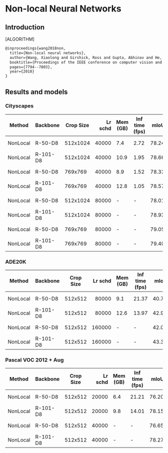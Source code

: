 # Non-local Neural Networks

## Introduction

[ALGORITHM]

```latex
@inproceedings{wang2018non,
  title={Non-local neural networks},
  author={Wang, Xiaolong and Girshick, Ross and Gupta, Abhinav and He, Kaiming},
  booktitle={Proceedings of the IEEE conference on computer vision and pattern recognition},
  pages={7794--7803},
  year={2018}
}
```

## Results and models

### Cityscapes

| Method   | Backbone | Crop Size | Lr schd | Mem (GB) | Inf time (fps) |  mIoU | mIoU(ms+flip) | config                                                                                                                              | download                                                                                                                                                                                                                                                                                                                                                                         |
| -------- | -------- | --------- | ------: | -------- | -------------- | ----: | ------------- | ----------------------------------------------------------------------------------------------------------------------------------- | -------------------------------------------------------------------------------------------------------------------------------------------------------------------------------------------------------------------------------------------------------------------------------------------------------------------------------------------------------------------------------- |
| NonLocal | R-50-D8  | 512x1024  |   40000 | 7.4      | 2.72           | 78.24 | -             | [config](https://github.com/open-mmlab/mmsegmentation/blob/master/configs/nonlocal_net/nonlocal_r50-d8_512x1024_40k_cityscapes.py)  | [model](https://download.openmmlab.com/mmsegmentation/v0.5/nonlocal_net/nonlocal_r50-d8_512x1024_40k_cityscapes/nonlocal_r50-d8_512x1024_40k_cityscapes_20200605_210748-c75e81e3.pth) &#124; [log](https://download.openmmlab.com/mmsegmentation/v0.5/nonlocal_net/nonlocal_r50-d8_512x1024_40k_cityscapes/nonlocal_r50-d8_512x1024_40k_cityscapes_20200605_210748.log.json)     |
| NonLocal | R-101-D8 | 512x1024  |   40000 | 10.9     | 1.95           | 78.66 | -             | [config](https://github.com/open-mmlab/mmsegmentation/blob/master/configs/nonlocal_net/nonlocal_r101-d8_512x1024_40k_cityscapes.py) | [model](https://download.openmmlab.com/mmsegmentation/v0.5/nonlocal_net/nonlocal_r101-d8_512x1024_40k_cityscapes/nonlocal_r101-d8_512x1024_40k_cityscapes_20200605_210748-d63729fa.pth) &#124; [log](https://download.openmmlab.com/mmsegmentation/v0.5/nonlocal_net/nonlocal_r101-d8_512x1024_40k_cityscapes/nonlocal_r101-d8_512x1024_40k_cityscapes_20200605_210748.log.json) |
| NonLocal | R-50-D8  | 769x769   |   40000 | 8.9      | 1.52           | 78.33 | 79.92         | [config](https://github.com/open-mmlab/mmsegmentation/blob/master/configs/nonlocal_net/nonlocal_r50-d8_769x769_40k_cityscapes.py)   | [model](https://download.openmmlab.com/mmsegmentation/v0.5/nonlocal_net/nonlocal_r50-d8_769x769_40k_cityscapes/nonlocal_r50-d8_769x769_40k_cityscapes_20200530_045243-82ef6749.pth) &#124; [log](https://download.openmmlab.com/mmsegmentation/v0.5/nonlocal_net/nonlocal_r50-d8_769x769_40k_cityscapes/nonlocal_r50-d8_769x769_40k_cityscapes_20200530_045243.log.json)         |
| NonLocal | R-101-D8 | 769x769   |   40000 | 12.8     | 1.05           | 78.57 | 80.29         | [config](https://github.com/open-mmlab/mmsegmentation/blob/master/configs/nonlocal_net/nonlocal_r101-d8_769x769_40k_cityscapes.py)  | [model](https://download.openmmlab.com/mmsegmentation/v0.5/nonlocal_net/nonlocal_r101-d8_769x769_40k_cityscapes/nonlocal_r101-d8_769x769_40k_cityscapes_20200530_045348-8fe9a9dc.pth) &#124; [log](https://download.openmmlab.com/mmsegmentation/v0.5/nonlocal_net/nonlocal_r101-d8_769x769_40k_cityscapes/nonlocal_r101-d8_769x769_40k_cityscapes_20200530_045348.log.json)     |
| NonLocal | R-50-D8  | 512x1024  |   80000 | -        | -              | 78.01 | -             | [config](https://github.com/open-mmlab/mmsegmentation/blob/master/configs/nonlocal_net/nonlocal_r50-d8_512x1024_80k_cityscapes.py)  | [model](https://download.openmmlab.com/mmsegmentation/v0.5/nonlocal_net/nonlocal_r50-d8_512x1024_80k_cityscapes/nonlocal_r50-d8_512x1024_80k_cityscapes_20200607_193518-d6839fae.pth) &#124; [log](https://download.openmmlab.com/mmsegmentation/v0.5/nonlocal_net/nonlocal_r50-d8_512x1024_80k_cityscapes/nonlocal_r50-d8_512x1024_80k_cityscapes_20200607_193518.log.json)     |
| NonLocal | R-101-D8 | 512x1024  |   80000 | -        | -              | 78.93 | -             | [config](https://github.com/open-mmlab/mmsegmentation/blob/master/configs/nonlocal_net/nonlocal_r101-d8_512x1024_80k_cityscapes.py) | [model](https://download.openmmlab.com/mmsegmentation/v0.5/nonlocal_net/nonlocal_r101-d8_512x1024_80k_cityscapes/nonlocal_r101-d8_512x1024_80k_cityscapes_20200607_183411-32700183.pth) &#124; [log](https://download.openmmlab.com/mmsegmentation/v0.5/nonlocal_net/nonlocal_r101-d8_512x1024_80k_cityscapes/nonlocal_r101-d8_512x1024_80k_cityscapes_20200607_183411.log.json) |
| NonLocal | R-50-D8  | 769x769   |   80000 | -        | -              | 79.05 | 80.68         | [config](https://github.com/open-mmlab/mmsegmentation/blob/master/configs/nonlocal_net/nonlocal_r50-d8_769x769_80k_cityscapes.py)   | [model](https://download.openmmlab.com/mmsegmentation/v0.5/nonlocal_net/nonlocal_r50-d8_769x769_80k_cityscapes/nonlocal_r50-d8_769x769_80k_cityscapes_20200607_193506-1f9792f6.pth) &#124; [log](https://download.openmmlab.com/mmsegmentation/v0.5/nonlocal_net/nonlocal_r50-d8_769x769_80k_cityscapes/nonlocal_r50-d8_769x769_80k_cityscapes_20200607_193506.log.json)         |
| NonLocal | R-101-D8 | 769x769   |   80000 | -        | -              | 79.40 | 80.85         | [config](https://github.com/open-mmlab/mmsegmentation/blob/master/configs/nonlocal_net/nonlocal_r101-d8_769x769_80k_cityscapes.py)  | [model](https://download.openmmlab.com/mmsegmentation/v0.5/nonlocal_net/nonlocal_r101-d8_769x769_80k_cityscapes/nonlocal_r101-d8_769x769_80k_cityscapes_20200607_183428-0e1fa4f9.pth) &#124; [log](https://download.openmmlab.com/mmsegmentation/v0.5/nonlocal_net/nonlocal_r101-d8_769x769_80k_cityscapes/nonlocal_r101-d8_769x769_80k_cityscapes_20200607_183428.log.json)     |

### ADE20K

| Method   | Backbone | Crop Size | Lr schd | Mem (GB) | Inf time (fps) |  mIoU | mIoU(ms+flip) | config                                                                                                                          | download                                                                                                                                                                                                                                                                                                                                                         |
| -------- | -------- | --------- | ------: | -------- | -------------- | ----: | ------------: | ------------------------------------------------------------------------------------------------------------------------------- | ---------------------------------------------------------------------------------------------------------------------------------------------------------------------------------------------------------------------------------------------------------------------------------------------------------------------------------------------------------------- |
| NonLocal | R-50-D8  | 512x512   |   80000 | 9.1      | 21.37          | 40.75 |         42.05 | [config](https://github.com/open-mmlab/mmsegmentation/blob/master/configs/nonlocal_net/nonlocal_r50-d8_512x512_80k_ade20k.py)   | [model](https://download.openmmlab.com/mmsegmentation/v0.5/nonlocal_net/nonlocal_r50-d8_512x512_80k_ade20k/nonlocal_r50-d8_512x512_80k_ade20k_20200615_015801-5ae0aa33.pth) &#124; [log](https://download.openmmlab.com/mmsegmentation/v0.5/nonlocal_net/nonlocal_r50-d8_512x512_80k_ade20k/nonlocal_r50-d8_512x512_80k_ade20k_20200615_015801.log.json)         |
| NonLocal | R-101-D8 | 512x512   |   80000 | 12.6     | 13.97          | 42.90 |         44.27 | [config](https://github.com/open-mmlab/mmsegmentation/blob/master/configs/nonlocal_net/nonlocal_r101-d8_512x512_80k_ade20k.py)  | [model](https://download.openmmlab.com/mmsegmentation/v0.5/nonlocal_net/nonlocal_r101-d8_512x512_80k_ade20k/nonlocal_r101-d8_512x512_80k_ade20k_20200615_015758-24105919.pth) &#124; [log](https://download.openmmlab.com/mmsegmentation/v0.5/nonlocal_net/nonlocal_r101-d8_512x512_80k_ade20k/nonlocal_r101-d8_512x512_80k_ade20k_20200615_015758.log.json)     |
| NonLocal | R-50-D8  | 512x512   |  160000 | -        | -              | 42.03 |         43.04 | [config](https://github.com/open-mmlab/mmsegmentation/blob/master/configs/nonlocal_net/nonlocal_r50-d8_512x512_160k_ade20k.py)  | [model](https://download.openmmlab.com/mmsegmentation/v0.5/nonlocal_net/nonlocal_r50-d8_512x512_160k_ade20k/nonlocal_r50-d8_512x512_160k_ade20k_20200616_005410-baef45e3.pth) &#124; [log](https://download.openmmlab.com/mmsegmentation/v0.5/nonlocal_net/nonlocal_r50-d8_512x512_160k_ade20k/nonlocal_r50-d8_512x512_160k_ade20k_20200616_005410.log.json)     |
| NonLocal | R-101-D8 | 512x512   |  160000 | -        | -              | 43.36 |         44.83 | [config](https://github.com/open-mmlab/mmsegmentation/blob/master/configs/nonlocal_net/nonlocal_r101-d8_512x512_160k_ade20k.py) | [model](https://download.openmmlab.com/mmsegmentation/v0.5/nonlocal_net/nonlocal_r101-d8_512x512_160k_ade20k/nonlocal_r101-d8_512x512_160k_ade20k_20200616_003422-affd0f8d.pth) &#124; [log](https://download.openmmlab.com/mmsegmentation/v0.5/nonlocal_net/nonlocal_r101-d8_512x512_160k_ade20k/nonlocal_r101-d8_512x512_160k_ade20k_20200616_003422.log.json) |

### Pascal VOC 2012 + Aug

| Method   | Backbone | Crop Size | Lr schd | Mem (GB) | Inf time (fps) |  mIoU | mIoU(ms+flip) | config                                                                                                                           | download                                                                                                                                                                                                                                                                                                                                                             |
| -------- | -------- | --------- | ------: | -------- | -------------- | ----: | ------------: | -------------------------------------------------------------------------------------------------------------------------------- | -------------------------------------------------------------------------------------------------------------------------------------------------------------------------------------------------------------------------------------------------------------------------------------------------------------------------------------------------------------------- |
| NonLocal | R-50-D8  | 512x512   |   20000 | 6.4      | 21.21          | 76.20 |         77.12 | [config](https://github.com/open-mmlab/mmsegmentation/blob/master/configs/nonlocal_net/nonlocal_r50-d8_512x512_20k_voc12aug.py)  | [model](https://download.openmmlab.com/mmsegmentation/v0.5/nonlocal_net/nonlocal_r50-d8_512x512_20k_voc12aug/nonlocal_r50-d8_512x512_20k_voc12aug_20200617_222613-07f2a57c.pth) &#124; [log](https://download.openmmlab.com/mmsegmentation/v0.5/nonlocal_net/nonlocal_r50-d8_512x512_20k_voc12aug/nonlocal_r50-d8_512x512_20k_voc12aug_20200617_222613.log.json)     |
| NonLocal | R-101-D8 | 512x512   |   20000 | 9.8      | 14.01          | 78.15 |         78.86 | [config](https://github.com/open-mmlab/mmsegmentation/blob/master/configs/nonlocal_net/nonlocal_r101-d8_512x512_20k_voc12aug.py) | [model](https://download.openmmlab.com/mmsegmentation/v0.5/nonlocal_net/nonlocal_r101-d8_512x512_20k_voc12aug/nonlocal_r101-d8_512x512_20k_voc12aug_20200617_222615-948c68ab.pth) &#124; [log](https://download.openmmlab.com/mmsegmentation/v0.5/nonlocal_net/nonlocal_r101-d8_512x512_20k_voc12aug/nonlocal_r101-d8_512x512_20k_voc12aug_20200617_222615.log.json) |
| NonLocal | R-50-D8  | 512x512   |   40000 | -        | -              | 76.65 |         77.47 | [config](https://github.com/open-mmlab/mmsegmentation/blob/master/configs/nonlocal_net/nonlocal_r50-d8_512x512_40k_voc12aug.py)  | [model](https://download.openmmlab.com/mmsegmentation/v0.5/nonlocal_net/nonlocal_r50-d8_512x512_40k_voc12aug/nonlocal_r50-d8_512x512_40k_voc12aug_20200614_000028-0139d4a9.pth) &#124; [log](https://download.openmmlab.com/mmsegmentation/v0.5/nonlocal_net/nonlocal_r50-d8_512x512_40k_voc12aug/nonlocal_r50-d8_512x512_40k_voc12aug_20200614_000028.log.json)     |
| NonLocal | R-101-D8 | 512x512   |   40000 | -        | -              | 78.27 |         79.12 | [config](https://github.com/open-mmlab/mmsegmentation/blob/master/configs/nonlocal_net/nonlocal_r101-d8_512x512_40k_voc12aug.py) | [model](https://download.openmmlab.com/mmsegmentation/v0.5/nonlocal_net/nonlocal_r101-d8_512x512_40k_voc12aug/nonlocal_r101-d8_512x512_40k_voc12aug_20200614_000028-7e5ff470.pth) &#124; [log](https://download.openmmlab.com/mmsegmentation/v0.5/nonlocal_net/nonlocal_r101-d8_512x512_40k_voc12aug/nonlocal_r101-d8_512x512_40k_voc12aug_20200614_000028.log.json) |
